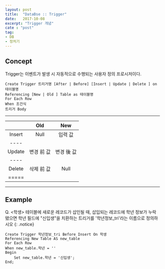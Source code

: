 ```yaml
---
layout: post
title:  "DataBse :: Trigger"
date:   2017-10-08
excerpt: "Trigger 개념"
cate : "post"
tag:
- DB
- 정처기
---
```


## Concept

Trigger는 이벤트가 발생 시 자동적으로 수행되는 사용자 정의 프로시저이다.

 ```
Create Trigger 트리거명 [After | Before] [Insert | Update | Delete ] on 테이블명
Referencing [New | Old ] Table as 테이블명
For Each Row
When 조건식
트리거 Body
```    


 ---


|  | Old | New |
|:-------:|:-------:|:-------:|
| Insert   | Null   | 입력 값   |
|----
| Update   | 변경 前 값   | 변경 後 값   |
|----
| Delete   | 삭제 前 값   | Null   |
|=====

---
## Example

 Q. <학생> 테이블에 새로운 레코드가 삽인될 때, 삽입되는 레코드에 학년 정보가 누락됐으면 학년 필드에 
 "신입생"을 치환하는 트리거를 '학년정보_tri'라는 이름으로 정의하시오
{: .notice}


```    
Create Trigger 학년정보_tri Before Insert On 학생
Referencing New Table AS new_table
For Each Row
When new_table.학년 = ''
Begin
    Set new_table.학년 = '신입생';
End;
```    

